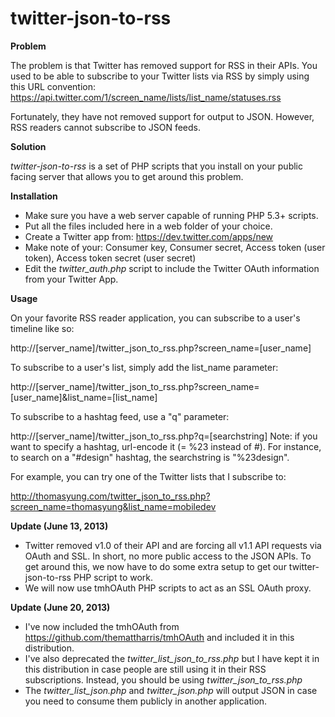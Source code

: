 twitter-json-to-rss
===================

**Problem**

The problem is that Twitter has removed support for RSS in their APIs. You used to be able to subscribe to your Twitter lists via RSS by simply using this URL convention: 
https://api.twitter.com/1/screen_name/lists/list_name/statuses.rss

Fortunately, they have not removed support for output to JSON. However, RSS readers cannot subscribe to JSON feeds.

**Solution**

*twitter-json-to-rss* is a set of PHP scripts that you install on your public facing server that allows you to get around this problem.

**Installation**

* Make sure you have a web server capable of running PHP 5.3+ scripts.
* Put all the files included here in a web folder of your choice.
* Create a Twitter app from: https://dev.twitter.com/apps/new
* Make note of your: Consumer key, Consumer secret, Access token (user token), Access token secret (user secret)
* Edit the *twitter_auth.php* script to include the Twitter OAuth information from your Twitter App.

**Usage**

On your favorite RSS reader application, you can subscribe to a user's timeline like so:

http://[server_name]/twitter_json_to_rss.php?screen_name=[user_name]

To subscribe to a user's list, simply add the list_name parameter:

http://[server_name]/twitter_json_to_rss.php?screen_name=[user_name]&list_name=[list_name]

To subscribe to a hashtag feed, use a "q" parameter:

http://[server_name]/twitter_json_to_rss.php?q=[searchstring]
Note: if you want to specify a hashtag, url-encode it (= %23 instead of #). For instance, to search on a "#design" hashtag, the searchstring is "%23design".

For example, you can try one of the Twitter lists that I subscribe to:

http://thomasyung.com/twitter_json_to_rss.php?screen_name=thomasyung&list_name=mobiledev

**Update (June 13, 2013)**
* Twitter removed v1.0 of their API and are forcing all v1.1 API requests via OAuth and SSL. In short, no more public access to the JSON APIs. To get around this, we now have to do some extra setup to get our twitter-json-to-rss PHP script to work. 
* We will now use tmhOAuth PHP scripts to act as an SSL OAuth proxy.

**Update (June 20, 2013)**
* I've now included the tmhOAuth from https://github.com/themattharris/tmhOAuth and included it in this distribution.
* I've also deprecated the *twitter_list_json_to_rss.php* but I have kept it in this distribution in case people are still using it in their RSS subscriptions. Instead, you should be using *twitter_json_to_rss.php*
* The *twitter_list_json.php* and *twitter_json.php* will output JSON in case you need to consume them publicly in another application.